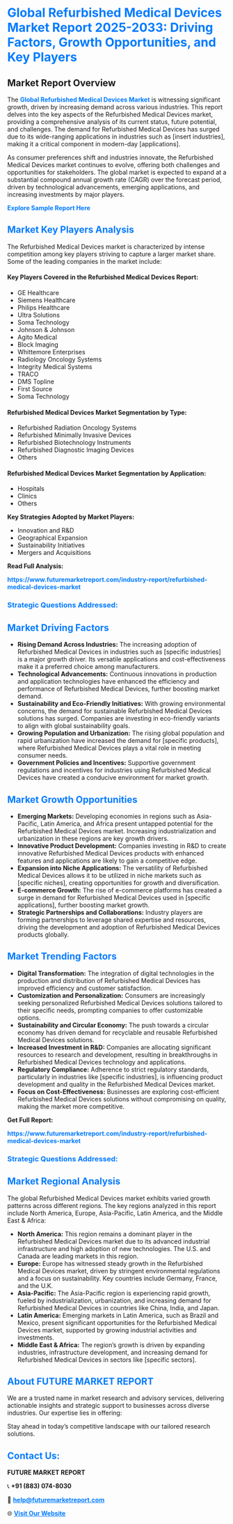 <h1 style="color: #007BFF;">Global Refurbished Medical Devices Market Report 2025-2033: Driving Factors, Growth Opportunities, and Key Players</h1>

<section id="overview">
<h2>Market Report Overview</h2>
<p>The <a href="https://www.futuremarketreport.com/industry-report/refurbished-medical-devices-market" style="color: #007BFF; text-decoration: none;"><strong>Global Refurbished Medical Devices Market</strong></a> is witnessing significant growth, driven by increasing demand across various industries. This report delves into the key aspects of the Refurbished Medical Devices market, providing a comprehensive analysis of its current status, future potential, and challenges. The demand for Refurbished Medical Devices has surged due to its wide-ranging applications in industries such as [insert industries], making it a critical component in modern-day [applications].</p>
<p>As consumer preferences shift and industries innovate, the Refurbished Medical Devices market continues to evolve, offering both challenges and opportunities for stakeholders. The global market is expected to expand at a substantial compound annual growth rate (CAGR) over the forecast period, driven by technological advancements, emerging applications, and increasing investments by major players.</p>
</section>

<section id="overview">
<p><a href="https://www.futuremarketreport.com/request-sample/reportId=99540" style="color: #007BFF; text-decoration: none;"><strong>Explore Sample Report Here</strong></a></p>
</section>

<section id="key-players">
<h2 style="color: #007BFF;">Market Key Players Analysis</h2>
<p>The Refurbished Medical Devices market is characterized by intense competition among key players striving to capture a larger market share. Some of the leading companies in the market include:</p>
<h4>Key Players Covered in the Refurbished Medical Devices Report:</h4>
<ul><li>GE Healthcare</li><li>Siemens Healthcare</li><li>Philips Healthcare</li><li>Ultra Solutions</li><li>Soma Technology</li><li>Johnson &amp; Johnson</li><li>Agito Medical</li><li>Block Imaging</li><li>Whittemore Enterprises</li><li>Radiology Oncology Systems</li><li>Integrity Medical Systems</li><li>TRACO</li><li>DMS Topline</li><li>First Source</li><li>Soma Technology</li></ul>
<h4>Refurbished Medical Devices Market Segmentation by Type:</h4>
<ul><li>Refurbished Radiation Oncology Systems</li><li>Refurbished Minimally Invasive Devices</li><li>Refurbished Biotechnology Instruments</li><li>Refurbished Diagnostic Imaging Devices</li><li>Others</li></ul>

<h4>Refurbished Medical Devices Market Segmentation by Application:</h4>
<ul><li>Hospitals</li><li>Clinics</li><li>Others</li></ul>
<p><strong>Key Strategies Adopted by Market Players:</strong></p>
<ul>
<li>Innovation and R&D</li>
<li>Geographical Expansion</li>
<li>Sustainability Initiatives</li>
<li>Mergers and Acquisitions</li>
</ul>
</section>

<section>
<p><strong>Read Full Analysis: </strong></p><a href="https://www.futuremarketreport.com/industry-report/refurbished-medical-devices-market" style="color: #007BFF; text-decoration: none;"><strong>https://www.futuremarketreport.com/industry-report/refurbished-medical-devices-market</strong></a>
<h3 style="color: #007BFF;">Strategic Questions Addressed:</h3>
</section>

<section id="driving-factors">
<h2 style="color: #007BFF;">Market Driving Factors</h2>
<ul>
<li><strong>Rising Demand Across Industries:</strong> The increasing adoption of Refurbished Medical Devices in industries such as [specific industries] is a major growth driver. Its versatile applications and cost-effectiveness make it a preferred choice among manufacturers.</li>
<li><strong>Technological Advancements:</strong> Continuous innovations in production and application technologies have enhanced the efficiency and performance of Refurbished Medical Devices, further boosting market demand.</li>
<li><strong>Sustainability and Eco-Friendly Initiatives:</strong> With growing environmental concerns, the demand for sustainable Refurbished Medical Devices solutions has surged. Companies are investing in eco-friendly variants to align with global sustainability goals.</li>
<li><strong>Growing Population and Urbanization:</strong> The rising global population and rapid urbanization have increased the demand for [specific products], where Refurbished Medical Devices plays a vital role in meeting consumer needs.</li>
<li><strong>Government Policies and Incentives:</strong> Supportive government regulations and incentives for industries using Refurbished Medical Devices have created a conducive environment for market growth.</li>
</ul>
</section>

<section id="growth-opportunities">
<h2 style="color: #007BFF;">Market Growth Opportunities</h2>
<ul>
<li><strong>Emerging Markets:</strong> Developing economies in regions such as Asia-Pacific, Latin America, and Africa present untapped potential for the Refurbished Medical Devices market. Increasing industrialization and urbanization in these regions are key growth drivers.</li>
<li><strong>Innovative Product Development:</strong> Companies investing in R&D to create innovative Refurbished Medical Devices products with enhanced features and applications are likely to gain a competitive edge.</li>
<li><strong>Expansion into Niche Applications:</strong> The versatility of Refurbished Medical Devices allows it to be utilized in niche markets such as [specific niches], creating opportunities for growth and diversification.</li>
<li><strong>E-commerce Growth:</strong> The rise of e-commerce platforms has created a surge in demand for Refurbished Medical Devices used in [specific applications], further boosting market growth.</li>
<li><strong>Strategic Partnerships and Collaborations:</strong> Industry players are forming partnerships to leverage shared expertise and resources, driving the development and adoption of Refurbished Medical Devices products globally.</li>
</ul>
</section>

<section id="trending-factors">
<h2 style="color: #007BFF;">Market Trending Factors</h2>
<ul>
<li><strong>Digital Transformation:</strong> The integration of digital technologies in the production and distribution of Refurbished Medical Devices has improved efficiency and customer satisfaction.</li>
<li><strong>Customization and Personalization:</strong> Consumers are increasingly seeking personalized Refurbished Medical Devices solutions tailored to their specific needs, prompting companies to offer customizable options.</li>
<li><strong>Sustainability and Circular Economy:</strong> The push towards a circular economy has driven demand for recyclable and reusable Refurbished Medical Devices solutions.</li>
<li><strong>Increased Investment in R&D:</strong> Companies are allocating significant resources to research and development, resulting in breakthroughs in Refurbished Medical Devices technology and applications.</li>
<li><strong>Regulatory Compliance:</strong> Adherence to strict regulatory standards, particularly in industries like [specific industries], is influencing product development and quality in the Refurbished Medical Devices market.</li>
<li><strong>Focus on Cost-Effectiveness:</strong> Businesses are exploring cost-efficient Refurbished Medical Devices solutions without compromising on quality, making the market more competitive.</li>
</ul>
</section>

<section>
<p><strong>Get Full Report: </strong></p><a href="https://www.futuremarketreport.com/industry-report/refurbished-medical-devices-market" style="color: #007BFF; text-decoration: none;"><strong>https://www.futuremarketreport.com/industry-report/refurbished-medical-devices-market</strong></a>
<h3 style="color: #007BFF;">Strategic Questions Addressed:</h3>
</section>


<section id="regional-analysis">
<h2 style="color: #007BFF;">Market Regional Analysis</h2>
<p>The global Refurbished Medical Devices market exhibits varied growth patterns across different regions. The key regions analyzed in this report include North America, Europe, Asia-Pacific, Latin America, and the Middle East & Africa:</p>
<ul>
<li><strong>North America:</strong> This region remains a dominant player in the Refurbished Medical Devices market due to its advanced industrial infrastructure and high adoption of new technologies. The U.S. and Canada are leading markets in this region.</li>
<li><strong>Europe:</strong> Europe has witnessed steady growth in the Refurbished Medical Devices market, driven by stringent environmental regulations and a focus on sustainability. Key countries include Germany, France, and the U.K.</li>
<li><strong>Asia-Pacific:</strong> The Asia-Pacific region is experiencing rapid growth, fueled by industrialization, urbanization, and increasing demand for Refurbished Medical Devices in countries like China, India, and Japan.</li>
<li><strong>Latin America:</strong> Emerging markets in Latin America, such as Brazil and Mexico, present significant opportunities for the Refurbished Medical Devices market, supported by growing industrial activities and investments.</li>
<li><strong>Middle East & Africa:</strong> The region’s growth is driven by expanding industries, infrastructure development, and increasing demand for Refurbished Medical Devices in sectors like [specific sectors].</li>
</ul>
</section>

<footer>
<h2 style="color: #007BFF;">About FUTURE MARKET REPORT</h2>
<p>We are a trusted name in market research and advisory services, delivering actionable insights and strategic support to businesses across diverse industries. Our expertise lies in offering:</p>

<p>Stay ahead in today’s competitive landscape with our tailored research solutions.</p>

<h2 style="color: #007BFF;">Contact Us:</h2>
<p><strong>FUTURE MARKET REPORT</strong></p>
<p>📞 <strong>+91 (883) 074-8030</strong></p>
<p>📧 <strong><a href="mailto:help@futuremarketreport.com" style="color: #007BFF;">help@futuremarketreport.com</a></strong></p>
<p>🌐 <strong><a href="https://www.futuremarketreport.com/" style="color: #007BFF;">Visit Our Website</a></strong></p>
</footer>